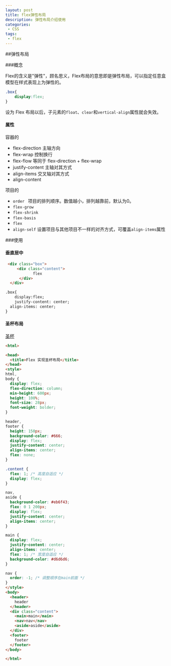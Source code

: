 ```yaml
---
layout: post
title: flex弹性布局
description: 弹性布局介绍使用
categories:
 - CSS
tags: 
 - flex
---
```


##弹性布局

###概念

Flex的含义是"弹性"，顾名思义，Flex布局的意思即是弹性布局，可以指定任意盒模型在样式表现上为弹性的。

```css
.box{
	display:flex;
}
```

设为 Flex 布局以后，子元素的`float`、`clear`和`vertical-align`属性就会失效。

#### 属性

容器的

- flex-direction    主轴方向
- flex-wrap    控制换行
- flex-flow  等同于   flex-direction + flex-wrap
- justify-content   主轴对其方式
- align-items    交叉轴对其方式
- align-content 

项目的

- `order `    项目的排列顺序。数值越小，排列越靠前，默认为0。
- `flex-grow`
- `flex-shrink`
- `flex-basis`
- `flex`
- `align-self`  设置项目与其他项目不一样的对齐方式，可覆盖`align-items`属性

###使用

#### 垂直居中

```html
 <div class="box">
     <div class="content">
  			flex
      </div>
  </div>

.box{
	display:flex;
	justify-content: center;
  align-items: center;
}

```



#### 圣杯布局

[圣杯](![]({{site.url}}/assets/images/css/shengbei.jpg))

```html
<html>

<head>
  <title>Flex 实现圣杯布局</title>
</head>
<style>
html,
body {
  display: flex;
  flex-direction: column;
  min-height: 600px;
  height: 100%;
  font-size: 28px;
  font-weight: bolder;
}

header,
footer {
  height: 150px;
  background-color: #666;
  display: flex;
  justify-content: center;
  align-items: center;
  flex: none;
}

.content {
  flex: 1; /* 高度自适应 */
  display: flex;
}

nav,
aside {
  background-color: #eb6f43;
  flex: 0 1 200px;
  display: flex;
  justify-content: center;
  align-items: center;
}

main {
  display: flex;
  justify-content: center;
  align-items: center;
  flex: 1; /* 宽度自适应 */
  background-color: #d6d6d6;
}

nav {
  order: -1; /* 调整顺序在main前面 */
}
</style>
<body>
  <header>
    header
  </header>
  <div class="content">
    <main>main</main>
    <nav>nav</nav>
    <aside>aside</aside>
  </div>
  <footer>
    footer
  </footer>
</body>

</html>
```



